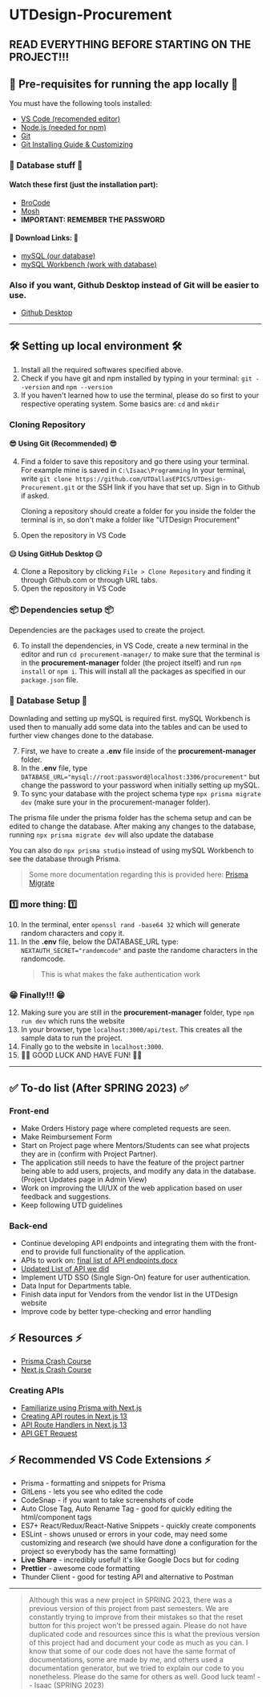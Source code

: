 # UTDesign-Procurement

## READ EVERYTHING BEFORE STARTING ON THE PROJECT!!!

## 🔗 Pre-requisites for running the app locally 🔗

You must have the following tools installed:

- [VS Code (recomended editor)](https://code.visualstudio.com/download)
- [Node.js (needed for npm)](https://nodejs.org/en/download/)
- [Git](https://git-scm.com/)
- [Git Installing Guide & Customizing](https://git-scm.com/book/en/v2/Getting-Started-Installing-Git)

### 💾 Database stuff 💾

#### Watch these first (just the installation part):

- [BroCode](https://youtu.be/5OdVJbNCSso?t=142)
- [Mosh](https://youtu.be/7S_tz1z_5bA?t=292)
- **IMPORTANT: REMEMBER THE PASSWORD**

#### 🔗 Download Links: 🔗

- [mySQL (our database)](https://www.mysql.com/downloads/)
- [mySQL Workbench (work with database)](https://dev.mysql.com/downloads/workbench/)

### Also if you want, Github Desktop instead of Git will be easier to use.

- [Github Desktop](https://desktop.github.com/)

---

## 🛠️ Setting up local environment 🛠️

1. Install all the required softwares specified above.
2. Check if you have git and npm installed by typing in your terminal: `git --version` and `npm --version`
3. If you haven't learned how to use the terminal, please do so first to your respective operating system. Some basics are: `cd` and `mkdir`

### Cloning Repository

#### 😎 Using Git (Recommended) 😎

4. Find a folder to save this repository and go there using your terminal. For example mine is saved in `C:\Isaac\Programming`
   In your terminal, write `git clone https://github.com/UTDallasEPICS/UTDesign-Procurement.git` or the SSH link if you have that set up. Sign in to Github if asked.

   Cloning a repository should create a folder for you inside the folder the terminal is in, so don't make a folder like "UTDesign Procurement"

5. Open the repository in VS Code

#### 😑 Using GitHub Desktop 😑

4. Clone a Repository by clicking `File > Clone Repository` and finding it through Github.com or through URL tabs.
5. Open the repository in VS Code

### 📦 Dependencies setup 📦

Dependencies are the packages used to create the project.

6. To install the dependencies, in VS Code, create a new terminal in the editor and run `cd procurement-manager/` to make sure that the terminal is in the **procurement-manager** folder (the project itself) and run `npm install` or `npm i`. This will install all the packages as specified in our `package.json` file.

### 💾 Database Setup 💾

Downlading and setting up mySQL is required first. mySQL Workbench is used then to manually add some data into the tables and can be used to further view changes done to the database.

7. First, we have to create a **.env** file inside of the **procurement-manager** folder.
8. In the **.env** file, type `DATABASE_URL="mysql://root:password@localhost:3306/procurement"` but change the password to your password when initially setting up mySQL.
9. To sync your database with the project schema type `npx prisma migrate dev` (make sure your in the procurement-manager folder).

The prisma file under the prisma folder has the schema setup and can be edited to change the database.
After making any changes to the database, running `npx prisma migrate dev` will also update the database

You can also do `npx prisma studio` instead of using mySQL Workbench to see the database through Prisma.

> Some more documentation regarding this is provided here: [Prisma Migrate](https://www.prisma.io/docs/concepts/components/prisma-migrate)

### 1️⃣ more thing: 1️⃣

10. In the terminal, enter `openssl rand -base64 32` which will generate random characters and copy it.
11. In the **.env** file, below the DATABASE_URL type: `NEXTAUTH_SECRET="randomcode"` and paste the randome characters in the randomcode.
    > This is what makes the fake authentication work

### 😁 Finally!!! 😁

12. Making sure you are still in the **procurement-manager** folder, type `npm run dev` which runs the website
13. In your browser, type `localhost:3000/api/test`. This creates all the sample data to run the project.
14. Finally go to the website in `localhost:3000`.
15. 🎉🎉 GOOD LUCK AND HAVE FUN! 🎉🎉

---

## ✅ To-do list (After SPRING 2023) ✅

### Front-end

- Make Orders History page where completed requests are seen.
- Make Reimbursement Form
- Start on Project page where Mentors/Students can see what projects they are in (confirm with Project Partner).
- The application still needs to have the feature of the project partner being able to add users, projects, and modify any data in the database. (Project Updates page in Admin View)
- Work on improving the UI/UX of the web application based on user feedback and suggestions.
- Keep following UTD guidelines

### Back-end

- Continue developing API endpoints and integrating them with the front-end to provide full functionality of the application.
- APIs to work on: [final list of API endpoints.docx](https://github.com/UTDallasEPICS/UTDesign-Procurement/files/11426026/final.list.of.API.endpoints.docx)
- [Updated List of API we did](docs/api.md)
- Implement UTD SSO (Single Sign-On) feature for user authentication.
- Data Input for Departments table.
- Finish data input for Vendors from the vendor list in the UTDesign website
- Improve code by better type-checking and error handling

## ⚡ Resources ⚡

- [Prisma Crash Course](https://www.youtube.com/watch?v=RebA5J-rlwg)
- [Next.js Crash Course](https://youtu.be/mTz0GXj8NN0)

### Creating APIs

- [Familiarize using Prisma with Next.js](https://www.youtube.com/watch?v=FMnlyi60avU)
- [Creating API routes in Next.js 13](https://www.youtube.com/watch?v=varePWkGi8Y&t)
- [API Route Handlers in Next.js 13](https://www.youtube.com/watch?v=J4pdHM-oG-s&t)
- [API GET Request](https://youtu.be/GgzWFxIiwK4)

## ⚡ Recommended VS Code Extensions ⚡

- Prisma - formatting and snippets for Prisma
- GitLens - lets you see who edited the code
- CodeSnap - if you want to take screenshots of code
- Auto Close Tag, Auto Rename Tag - good for quickly editing the html/component tags
- ES7+ React/Redux/React-Native Snippets - quickly create components
- ESLint - shows unused or errors in your code, may need some customizing and research (we should have done a configuration for the project so everybody has the same formatting)
- **Live Share** - incredibly useful! it's like Google Docs but for coding
- **Prettier** - awesome code formatting
- Thunder Client - good for testing API and alternative to Postman

---

> Although this was a new project in SPRING 2023, there was a previous version of this project from past semesters. We are constantly trying to improve from their mistakes so that the reset button for this project won't be pressed again. Please do not have duplicated code and resources since this is what the previous version of this project had and document your code as much as you can. I know that some of our code does not have the same format of documentations, some are made by me, and others used a documentation generator, but we tried to explain our code to you nonetheless. Please do the same for others as well. Good luck team!
> -- Isaac (SPRING 2023)
